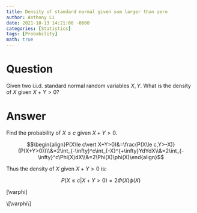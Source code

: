 ```yaml
---
title: Density of standard normal given sum larger than zero
author: Anthony Li
date: 2021-10-13 14:21:00 -0600
categories: [Statistics]
tags: [Probability]
math: true
---
```


# Question

Given two i.i.d. standard normal random variables $X, Y$. What is the density of $X$ given $X+Y>0$?

# Answer

Find the probability of $X\le c$ given $X+Y>0$.

$$\begin{align}P(X\le c\vert X+Y>0)&=\frac{P(X\le c,Y>-X)}{P(X+Y>0)}\\&=2\int_{-\infty}^c\int_{-X}^{+\infty}YdYdX\\&=2\int_{-\infty}^c\Phi(X)dX\\&=2\Phi(X)\phi(X)\end{align}$$

Thus the density of $X$ given $X+Y>0$ is:

$$P(X\le c\vert X+Y>0)=2\Phi(X)\phi(X)$$

\[\varphi\]

\\[\varphi\\]
